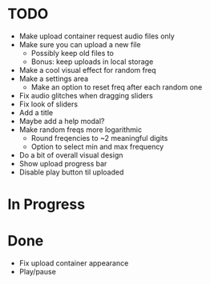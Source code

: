 # TODO
- Make upload container request audio files only
- Make sure you can upload a new file
  - Possibly keep old files to
  - Bonus: keep uploads in local storage
- Make a cool visual effect for random freq
- Make a settings area
  - Make an option to reset freq after each random one
- Fix audio glitches when dragging sliders
- Fix look of sliders
- Add a title
- Maybe add a help modal?
- Make random freqs more logarithmic
  - Round freqencies to ~2 meaningful digits
  - Option to select min and max frequency
- Do a bit of overall visual design
- Show upload progress bar
- Disable play button til uploaded

# In Progress

# Done
- Fix upload container appearance
- Play/pause